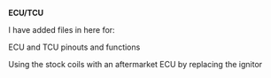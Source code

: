 **ECU/TCU**

I have added files in here for:

ECU and TCU pinouts and functions

Using the stock coils with an aftermarket ECU by replacing the ignitor
